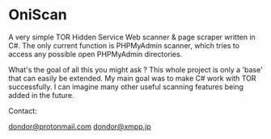 # OniScan
A very simple TOR Hidden Service Web scanner & page scraper written in C#.
The only current function is PHPMyAdmin scanner, which tries to access any possible open PHPMyAdmin directories.

What's the goal of all this you might ask ?
This whole project is only a 'base' that can easily be extended. My main goal was to make C# work with TOR successfully.
I can imagine many other useful scanning features being added in the future.


Contact:

dondor@protonmail.com
dondor@xmpp.jp